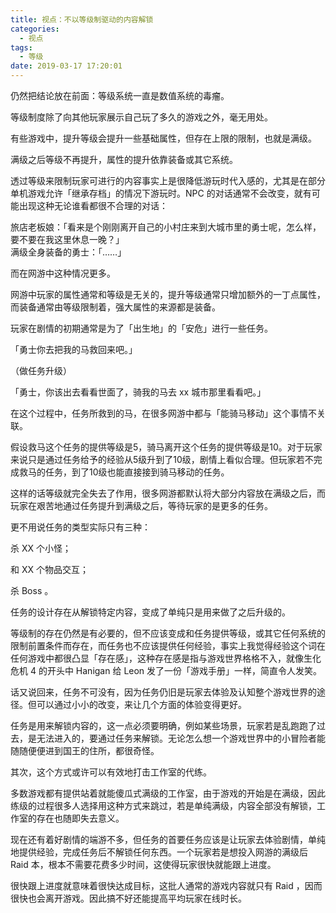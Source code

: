 ```yaml
---
title: 视点：不以等级制驱动的内容解锁
categories:
  - 视点
tags:
  - 等级
date: 2019-03-17 17:20:01
---
```


仍然把结论放在前面：等级系统一直是数值系统的毒瘤。

等级制度除了向其他玩家展示自己玩了多久的游戏之外，毫无用处。

有些游戏中，提升等级会提升一些基础属性，但存在上限的限制，也就是满级。

满级之后等级不再提升，属性的提升依靠装备或其它系统。

透过等级来限制玩家可进行的内容事实上是很降低游玩时代入感的，尤其是在部分单机游戏允许「继承存档」的情况下游玩时。NPC 的对话通常不会改变，就有可能出现这种无论谁看都很不合理的对话：

旅店老板娘：「看来是个刚刚离开自己的小村庄来到大城市里的勇士呢，怎么样，要不要在我这里休息一晚？」  
满级全身装备的勇士：「……」

而在网游中这种情况更多。

网游中玩家的属性通常和等级是无关的，提升等级通常只增加额外的一丁点属性，而装备通常由等级限制着，强大属性的来源都是装备。

玩家在剧情的初期通常是为了「出生地」的「安危」进行一些任务。

「勇士你去把我的马救回来吧。」

（做任务升级）

「勇士，你该出去看看世面了，骑我的马去 xx 城市那里看看吧。」

在这个过程中，任务所救到的马，在很多网游中都与「能骑马移动」这个事情不关联。

假设救马这个任务的提供等级是5，骑马离开这个任务的提供等级是10。对于玩家来说只是通过任务给予的经验从5级升到了10级，剧情上看似合理。但玩家若不完成救马的任务，到了10级也能直接接到骑马移动的任务。

这样的话等级就完全失去了作用，很多网游都默认将大部分内容放在满级之后，而玩家在艰苦地通过任务提升到满级之后，等待玩家的是更多的任务。

更不用说任务的类型实际只有三种：

杀 XX 个小怪；

和 XX 个物品交互；

杀 Boss 。

任务的设计存在从解锁特定内容，变成了单纯只是用来做了之后升级的。

等级制的存在仍然是有必要的，但不应该变成和任务提供等级，或其它任何系统的限制前置条件而存在，而任务也不应该提供任何经验，事实上我觉得经验这个词在任何游戏中都很凸显「存在感」，这种存在感是指与游戏世界格格不入，就像生化危机 4 的开头中 Hanigan 给 Leon 发了一份「游戏手册」一样，简直令人发笑。

话又说回来，任务不可没有，因为任务仍旧是玩家去体验及认知整个游戏世界的途径。但可以通过小小的改变，来让几个方面的体验变得更好。

任务是用来解锁内容的，这一点必须要明确，例如某些场景，玩家若是乱跑跑了过去，是无法进入的，要通过任务来解锁。无论怎么想一个游戏世界中的小冒险者能随随便便进到国王的住所，都很奇怪。

其次，这个方式或许可以有效地打击工作室的代练。

多数游戏都有提供站着就能傻瓜式满级的工作室，由于游戏的开始是在满级，因此练级的过程很多人选择用这种方式来跳过，若是单纯满级，内容全部没有解锁，工作室的存在也随即失去意义。

现在还有着好剧情的端游不多，但任务的首要任务应该是让玩家去体验剧情，单纯地提供经验，完成任务后不解锁任何东西。一个玩家若是想投入网游的满级后 Raid 本，根本不需要花费多少时间，这使得玩家很快就能跟上进度。

很快跟上进度就意味着很快达成目标，这批人通常的游戏内容就只有 Raid ，因而很快也会离开游戏。因此搞不好还能提高平均玩家在线时长。